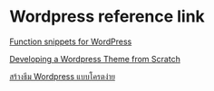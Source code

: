 # Wordpress reference link

[Function snippets for WordPress](https://github.com/taniarascia/wp-functions)

[Developing a Wordpress Theme from Scratch](https://www.taniarascia.com/developing-a-wordpress-theme-from-scratch/)

[สร้างธีม Wordpress แบบโครตง่าย](https://r-non.com/coding/wordpress/%E0%B8%AA%E0%B8%A3%E0%B9%89%E0%B8%B2%E0%B8%87%E0%B8%98%E0%B8%B5%E0%B8%A1-wordpress-%E0%B9%81%E0%B8%9A%E0%B8%9A%E0%B9%82%E0%B8%84%E0%B8%A3%E0%B8%95%E0%B8%87%E0%B9%88%E0%B8%B2%E0%B8%A2)
